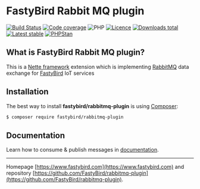 # FastyBird Rabbit MQ plugin

[![Build Status](https://badgen.net/github/checks/FastyBird/rabbitmq-plugin/master?cache=300&style=flast-square)](https://travis-ci.com/FastyBird/rabbitmq-plugin)
[![Code coverage](https://badgen.net/coveralls/c/github/FastyBird/rabbitmq-plugin?cache=300&style=flast-square)](https://coveralls.io/r/FastyBird/rabbitmq-plugin)
![PHP](https://badgen.net/packagist/php/FastyBird/rabbitmq-plugin?cache=300&style=flast-square)
[![Licence](https://badgen.net/packagist/license/FastyBird/rabbitmq-plugin?cache=300&style=flast-square)](https://packagist.org/packages/FastyBird/rabbitmq-plugin)
[![Downloads total](https://badgen.net/packagist/dt/FastyBird/rabbitmq-plugin?cache=300&style=flast-square)](https://packagist.org/packages/FastyBird/rabbitmq-plugin)
[![Latest stable](https://badgen.net/packagist/v/FastyBird/rabbitmq-plugin/latest?cache=300&style=flast-square)](https://packagist.org/packages/FastyBird/rabbitmq-plugin)
[![PHPStan](https://img.shields.io/badge/PHPStan-enabled-brightgreen.svg?style=flat-square)](https://github.com/phpstan/phpstan)

## What is FastyBird Rabbit MQ plugin?

This is a [Nette framework](https://nette.org) extension which is implementing [RabbitMQ](https://www.rabbitmq.com) data exchange for [FastyBird](https://www.fastybird.com) IoT services

## Installation

The best way to install **fastybird/rabbitmq-plugin** is using [Composer](http://getcomposer.org/):

```sh
$ composer require fastybird/rabbitmq-plugin
```

## Documentation

Learn how to consume & publish messages in [documentation](https://github.com/FastyBird/rabbitmq-plugin/blob/master/docs/en/index.md).

***
Homepage [https://www.fastybird.com](https://www.fastybird.com) and repository [https://github.com/FastyBird/rabbitmq-plugin](https://github.com/FastyBird/rabbitmq-plugin).
